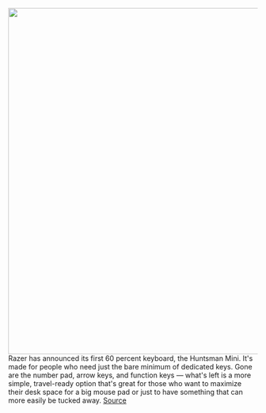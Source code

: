 <img src='https://cdn.vox-cdn.com/thumbor/_mdyPHxQ-DN3jOflIAiZp0ST8ZU=/0x0:7497x4998/1200x800/filters:focal(2937x1893:4135x3091)/cdn.vox-cdn.com/uploads/chorus_image/image/67055260/huntsmanmini1.0.jpg' width='700px' /><br/>
Razer has announced its first 60 percent keyboard, the Huntsman Mini. It's made for people who need just the bare minimum of dedicated keys. Gone are the number pad, arrow keys, and function keys — what's left is a more simple, travel-ready option that's great for those who want to maximize their desk space for a big mouse pad or just to have something that can more easily be tucked away.
<a href='https://www.theverge.com/2020/7/14/21318516/razer-huntsman-mini-60-percent-keyboard-mechanical-clicky-linear-price-release-date'> Source <a/>